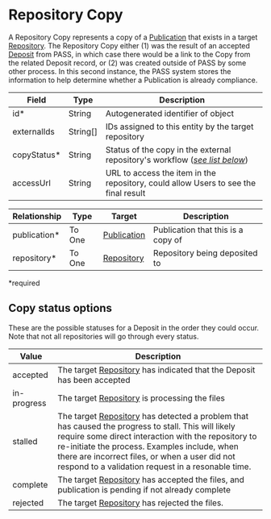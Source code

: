# Repository Copy

A Repository Copy represents a copy of a [Publication](Publication.md) that exists in a target [Repository](Repository.md). The Repository Copy either (1) was the result of an accepted [Deposit](Deposit.md) from PASS, in which case there would be a link to the Copy from the related Deposit record, or (2) was created outside of PASS by some other process. In this second instance, the PASS system stores the information to help determine whether a Publication is already compliance.

| Field         | Type          | Description |
| ------------- | ------------- | ------------- |
| id* | String | Autogenerated identifier of object |
| externalIds | String[] | IDs assigned to this entity by the target repository |
| copyStatus* | String | Status of the copy in the external repository's workflow ([_see list below_](#copy-status-options)) |
| accessUrl | String | URL to access the item in the repository, could allow Users to see the final result |

| Relationship     | Type   | Target  	| Description |
| ---------------- | ------ | --------- | ----------- |
| publication* | To One | [Publication](Publication.md) | Publication that this is a copy of |
| repository* | To One | [Repository](Repository.md) | Repository being deposited to |
 
*required 

## Copy status options

These are the possible statuses for a Deposit in the order they could occur. Note that not all repositories will go through every status.

| Value  		  | Description |
| --------------- | ------------- |
| accepted | The target [Repository](Repository.md) has indicated that the Deposit has been accepted|
| in-progress | The target [Repository](Repository.md) is processing the files |
| stalled | The target [Repository](Repository.md) has detected a problem that has caused the progress to stall. This will likely require some direct interaction with the repository to re-initiate the process. Examples include, when there are incorrect files, or when a user did not respond to a validation request in a resonable time. |
| complete | The target [Repository](Repository.md) has accepted the files, and publication is pending if not already complete |
| rejected | The target [Repository](Repository.md) has rejected the files. |
